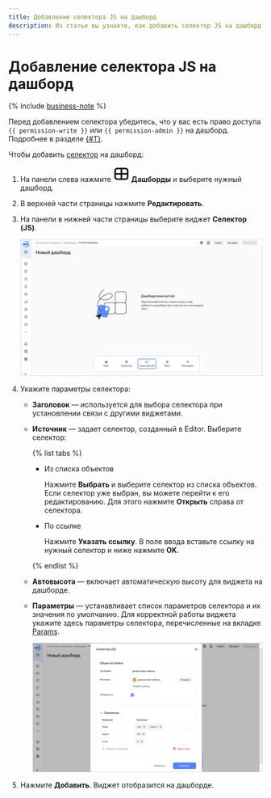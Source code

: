 ```yaml
---
title: Добавление селектора JS на дашборд
description: Из статьи вы узнаете, как добавить селектор JS на дашборд.
---
```


# Добавление селектора JS на дашборд


{% include [business-note](../../../_includes/datalens/datalens-functionality-available-business-note.md) %}

Перед добавлением селектора убедитесь, что у вас есть право доступа `{{ permission-write }}` или `{{ permission-admin }}` на дашборд. Подробнее в разделе [{#T}](../../security/manage-access.md).


Чтобы добавить [селектор](./widgets/controls.md) на дашборд:

1. На панели слева нажмите ![image](../../../_assets/console-icons/layout-cells-large.svg) **Дашборды** и выберите нужный дашборд.
1. В верхней части страницы нажмите **Редактировать**.
1. На панели в нижней части страницы выберите виджет **Селектор (JS)**.

   ![image](../../../_assets/datalens/editor/widget-select-js.png)

1. Укажите параметры селектора:

   * **Заголовок** — используется для выбора селектора при установлении связи с другими виджетами.
   * **Источник** — задает селектор, созданный в Editor. Выберите селектор:

     {% list tabs %}

     - Из списка объектов

       Нажмите **Выбрать** и выберите селектор из списка объектов. Если селектор уже выбран, вы можете перейти к его редактированию. Для этого нажмите **Открыть** справа от селектора.

     - По ссылке

       Нажмите **Указать ссылку**. В поле ввода вставьте ссылку на нужный селектор и ниже нажмите **OK**.

     {% endlist %}

   * **Автовысота** — включает автоматическую высоту для виджета на дашборде.
   * **Параметры** — устанавливает список параметров селектора и их значения по умолчанию. Для корректной работы виджета укажите здесь параметры селектора, перечисленные на вкладке [Params](./tabs.md#params).

     ![selector-js](../../../_assets/datalens/editor/selector-js-params.png)

1. Нажмите **Добавить**. Виджет отобразится на дашборде.
